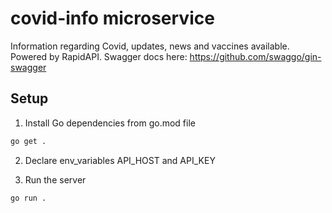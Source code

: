 # covid-info  microservice

Information regarding Covid, updates, news and vaccines available. Powered by RapidAPI.
Swagger docs here: https://github.com/swaggo/gin-swagger

## Setup
1. Install Go dependencies from go.mod file
```sh
go get .
```

2. Declare env_variables API_HOST and API_KEY

3. Run the server
```sh
go run .
```
